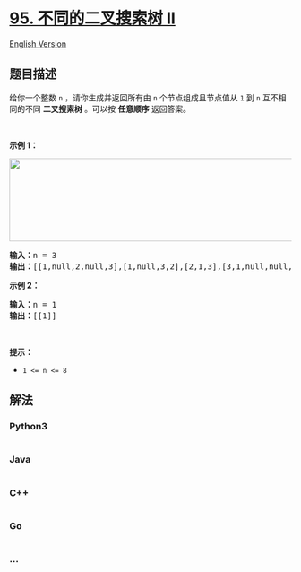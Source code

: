 # [95. 不同的二叉搜索树 II](https://leetcode.cn/problems/unique-binary-search-trees-ii)

[English Version](/solution/0000-0099/0095.Unique%20Binary%20Search%20Trees%20II/README_EN.md)

## 题目描述

<!-- 这里写题目描述 -->

<p>给你一个整数 <code>n</code> ，请你生成并返回所有由 <code>n</code> 个节点组成且节点值从 <code>1</code> 到 <code>n</code> 互不相同的不同 <strong>二叉搜索树</strong><em> </em>。可以按 <strong>任意顺序</strong> 返回答案。</p>

<p> </p>

<div class="original__bRMd">
<div>
<p><strong>示例 1：</strong></p>
<img alt="" src="https://assets.leetcode.com/uploads/2021/01/18/uniquebstn3.jpg" style="width: 600px; height: 148px;" />
<pre>
<strong>输入：</strong>n = 3
<strong>输出：</strong>[[1,null,2,null,3],[1,null,3,2],[2,1,3],[3,1,null,null,2],[3,2,null,1]]
</pre>

<p><strong>示例 2：</strong></p>

<pre>
<strong>输入：</strong>n = 1
<strong>输出：</strong>[[1]]
</pre>

<p> </p>

<p><strong>提示：</strong></p>

<ul>
	<li><code>1 <= n <= 8</code></li>
</ul>
</div>
</div>


## 解法

<!-- 这里可写通用的实现逻辑 -->

<!-- tabs:start -->

### **Python3**

<!-- 这里可写当前语言的特殊实现逻辑 -->

```python

```

### **Java**

<!-- 这里可写当前语言的特殊实现逻辑 -->

```java

```

### **C++**

```cpp

```

### **Go**

```go

```

### **...**

```

```

<!-- tabs:end -->